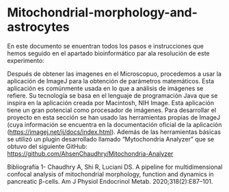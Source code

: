 # Mitochondrial-morphology-and-astrocytes

En este documento se enuentran todos los pasos e instrucciones que hemos seguido en el apartado bioinformático par ala resolución de este experimento: 



Después de obtener las imagenes en el Microscopuo, procedemos a usar la aplicación de ImageJ para la obtención de parámetros matemáticos. Esta aplicación es comúnmente usada en lo que a análisis de imágenes se refiere. Su tecnología se basa en el lenguaje de programación Java que se inspira en la aplicación creada por Macintosh, NIH Image. Esta aplicación tiene un gran potencial como procesador de imágenes. Para desarrollar el proyecto en esta sección se han usado las herramientas propias de ImageJ (cuya información se encuentra en la documentación oficial de la aplicación (https://imagej.net/ij/docs/index.html).  Además de las herramientas básicas se utilizó un plugin desarrollado llamado “Mytochondria Analyzer” que se obtuvo del siguiente GitHub: https://github.com/AhsenChaudhry/Mitochondria-Analyzer 




Bibliografía
1- Chaudhry A, Shi R, Luciani DS. A pipeline for multidimensional confocal analysis of mitochondrial morphology, function and dynamics in pancreatic β-cells. Am J Physiol Endocrinol Metab. 2020;318(2):E87–101. 
